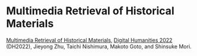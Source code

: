 # Multimedia Retrieval of Historical Materials

[Multimedia Retrieval of Historical Materials](./zhu-dh2022.pdf), [Digital Humanities 2022](https://dh2022.adho.org/) (DH2022), Jieyong Zhu, Taichi Nishimura, Makoto Goto, and Shinsuke Mori.